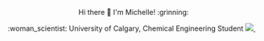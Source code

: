<p align='center'>
Hi there 👋 I'm Michelle! :grinning: 
</p>


<p align='center'>
  :woman_scientist: University of Calgary, Chemical Engineering Student
    <a href="www.linkedin.com/in/michelle-a-chung">
    <img src="https://img.shields.io/badge/linkedin-%230077B5.svg?&style=for-the-badge&logo=linkedin&logoColor=white" />
    </a>&nbsp;&nbsp;
</p>
